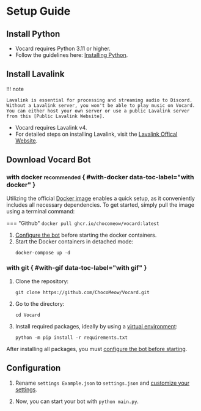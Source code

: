 # Setup Guide

## Install Python
- Vocard requires Python 3.11 or higher.
- Follow the guidelines here: [Installing Python].

## Install Lavalink
!!! note

    Lavalink is essential for processing and streaming audio to Discord. Without a Lavalink server, you won't be able to play music on Vocard. You can either host your own server or use a public Lavalink server from this [Public Lavalink Website].

- Vocard requires Lavalink v4.
- For detailed steps on installing Lavalink, visit the [Lavalink Offical Website].

## Download Vocard Bot

### with docker <small>recommended</small> { #with-docker data-toc-label="with docker" }

Utilizing the official [Docker image] enables a quick setup, as it conveniently includes all necessary dependencies. To get started, simply pull the image using a terminal command:

=== "Github"
    ```
    docker pull ghcr.io/chocomeow/vocard:latest
    ```

1.  [Configure the bot](#configuration) before starting the docker containers.
2.  Start the Docker containers in detached mode:
    ```
    docker-compose up -d
    ```
    
### with git { #with-gif data-toc-label="with gif" }
1. Clone the repository:
    ```
    git clone https://github.com/ChocoMeow/Vocard.git
    ```
2. Go to the directory:
    ```
    cd Vocard
    ```
3. Install required packages, ideally by using a [virtual environment]:
    ```
    python -m pip install -r requirements.txt
    ```

After installing all packages, you must [configure the bot before starting](#configuration).

## Configuration

1. Rename `settings Example.json` to `settings.json` and [customize your settings].
2. Now, you can start your bot with `python main.py`.
    
    [Docker image]: https://docs.docker.com/get-started/
    [virtual environment]: https://realpython.com/what-is-pip/#using-pip-in-a-python-virtual-environment
    [customize your settings]: ../config/
    [Installing Python]: ../setup/installing-python/
    [Lavalink Offical Website]: https://lavalink.dev/getting-started/index.html
    [Public Lavalink Website]: https://lavalink.darrennathanael.com/NoSSL/lavalink-without-ssl/